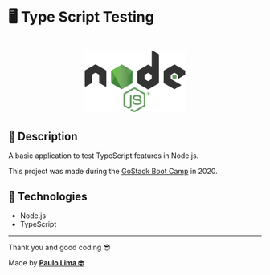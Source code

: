 # 🖥️ Type Script Testing

<h1 align="center">
  <img alt="Node.js" src=".github/logo.png" width="200px" />
</h1>

## 🔎️ Description
A basic application to test TypeScript features in Node.js.

This project was made during the <a href="https://rocketseat.com.br/gostack">GoStack Boot Camp</a> in 2020.

## 🚀️ Technologies

- Node.js
- TypeScript
---

Thank you and good coding 😎️

Made by **<a href="https://paulophlp.github.io/portfolio/" target="__blank">Paulo Lima 🤓️</a>**
